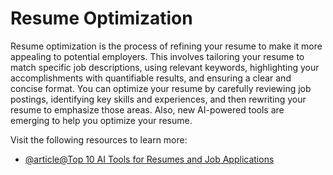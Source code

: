 # Resume Optimization

Resume optimization is the process of refining your resume to make it more appealing to potential employers. This involves tailoring your resume to match specific job descriptions, using relevant keywords, highlighting your accomplishments with quantifiable results, and ensuring a clear and concise format. You can optimize your resume by carefully reviewing job postings, identifying key skills and experiences, and then rewriting your resume to emphasize those areas. Also, new AI-powered tools are emerging to help you optimize your resume.

Visit the following resources to learn more:

- [@article@Top 10 AI Tools for Resumes and Job Applications](https://www.quantumanalyticsco.org/blog/top-10-ai-tools-for-resumes-and-job-applications)
